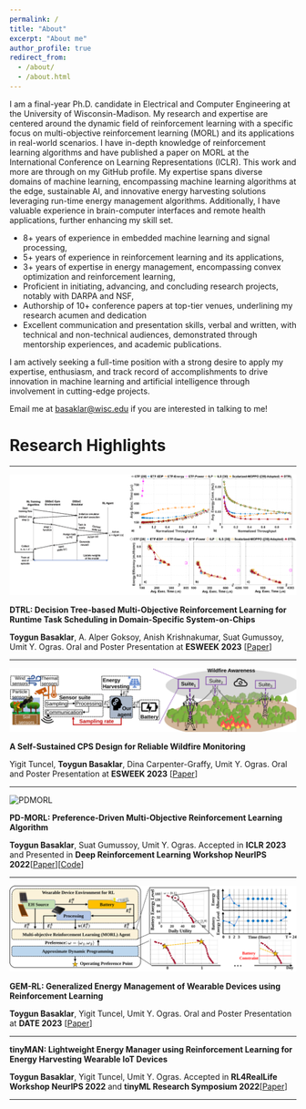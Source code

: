 ```yaml
---
permalink: /
title: "About"
excerpt: "About me"
author_profile: true
redirect_from: 
  - /about/
  - /about.html
---
```


<!-- This is the front page of a website that is powered by the [academicpages template](https://github.com/academicpages/academicpages.github.io) and hosted on GitHub pages. [GitHub pages](https://pages.github.com) is a free service in which websites are built and hosted from code and data stored in a GitHub repository, automatically updating when a new commit is made to the respository. This template was forked from the [Minimal Mistakes Jekyll Theme](https://mmistakes.github.io/minimal-mistakes/) created by Michael Rose, and then extended to support the kinds of content that academics have: publications, talks, teaching, a portfolio, blog posts, and a dynamically-generated CV. You can fork [this repository](https://github.com/academicpages/academicpages.github.io) right now, modify the configuration and markdown files, add your own PDFs and other content, and have your own site for free, with no ads! An older version of this template powers my own personal website at [stuartgeiger.com](http://stuartgeiger.com), which uses [this Github repository](https://github.com/staeiou/staeiou.github.io). -->
I am a final-year Ph.D. candidate in Electrical and Computer Engineering at the University of Wisconsin-Madison. My research and expertise are centered around the dynamic field of reinforcement learning with a specific focus on multi-objective reinforcement learning (MORL) and its applications in real-world scenarios.
I have in-depth knowledge of reinforcement learning algorithms and have published a paper on MORL at the International Conference on Learning Representations (ICLR). This work and more are through on my GitHub profile. My expertise spans diverse domains of machine learning, encompassing machine learning algorithms at the edge, sustainable AI, and innovative energy harvesting solutions leveraging run-time energy management algorithms. Additionally, I have valuable experience in brain-computer interfaces and remote health applications, further enhancing my skill set.

- 8+ years of experience in embedded machine learning and signal processing,
- 5+ years of experience in reinforcement learning and its applications,
- 3+ years of expertise in energy management, encompassing convex optimization and reinforcement learning,
- Proficient in initiating, advancing, and concluding research projects, notably with DARPA and NSF,
- Authorship of 10+ conference papers at top-tier venues, underlining my research acumen and dedication
- Excellent communication and presentation skills, verbal and written, with technical and non-technical audiences, demonstrated through mentorship experiences, and academic publications.

I am actively seeking a full-time position with a strong desire to apply my expertise, enthusiasm, and track record of accomplishments to drive innovation in machine learning and artificial intelligence through involvement in cutting-edge projects.

Email me at [basaklar@wisc.edu](mailto:basaklar@wisc.edu) if you are interested in talking to me!

# Research Highlights

***

![DTRL](/images/github_pic.png)

**DTRL: Decision Tree-based Multi-Objective Reinforcement Learning for Runtime Task Scheduling in Domain-Specific System-on-Chips**

**Toygun Basaklar**, A. Alper Goksoy, Anish Krishnakumar, Suat Gumussoy, Umit Y. Ogras. Oral and Poster Presentation at **ESWEEK 2023** [[Paper](https://dl.acm.org/doi/full/10.1145/3609108)] 

***

![Wildfire](/images/wildfire_overview.svg)

**A Self-Sustained CPS Design for Reliable Wildfire Monitoring**

Yigit Tuncel, **Toygun Basaklar**, Dina Carpenter-Graffy, Umit Y. Ogras. Oral and Poster Presentation at **ESWEEK 2023** [[Paper](https://dl.acm.org/doi/full/10.1145/3608100)]

***

![PDMORL](/images/video_github.gif)

**PD-MORL: Preference-Driven Multi-Objective Reinforcement Learning Algorithm**

**Toygun Basaklar**, Suat Gumussoy, Umit Y. Ogras. Accepted in **ICLR 2023** and Presented in **Deep Reinforcement Learning Workshop NeurIPS 2022**[[Paper](https://arxiv.org/abs/2208.07914)][[Code](https://github.com/tbasaklar/PDMORL-Preference-Driven-Multi-Objective-Reinforcement-Learning-Algorithm)]

***
![GEMRL](/images/Overview_new.svg)

**GEM-RL: Generalized Energy Management of Wearable Devices using Reinforcement Learning**

**Toygun Basaklar**, Yigit Tuncel, Umit Y. Ogras. Oral and Poster Presentation at **DATE 2023** [[Paper](https://ieeexplore.ieee.org/abstract/document/10137228)]

***

**tinyMAN: Lightweight Energy Manager using Reinforcement Learning for Energy Harvesting Wearable IoT Devices**

**Toygun Basaklar**, Yigit Tuncel, Umit Y. Ogras. Accepted in **RL4RealLife Workshop NeurIPS 2022** and **tinyML Research Symposium 2022**[[Paper](https://arxiv.org/abs/2202.09297)]

***
